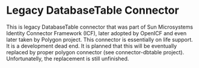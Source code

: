 # Legacy DatabaseTable Connector
This is legacy DatabaseTable connector that was part of Sun Microsystems Identity Connector Framework (ICF), later adopted by OpenICF and even later taken by Polygon project. This connector is essentially on life support. It is a development dead end. It is planned that this will be eventually replaced by proper polygon connector (see connector-dbtable project). Unfortunatelly, the replacement is still unfinished.
